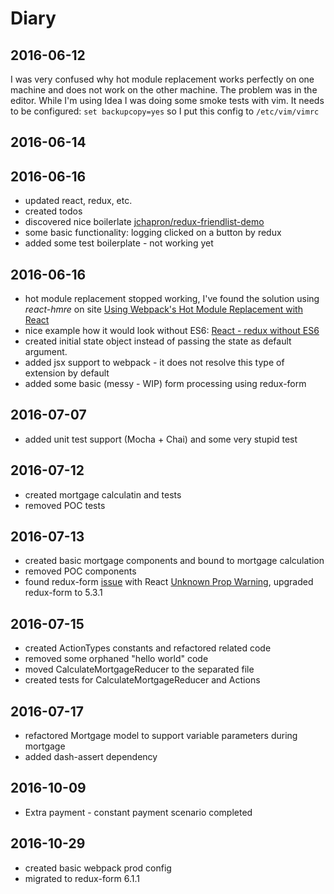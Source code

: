 Diary
=====

2016-06-12
----------

I was very confused why hot module replacement works perfectly on one machine and does not work on the other machine.
The problem was in the editor. While I'm using Idea I was doing some smoke tests with vim. It needs to be configured:
`set backupcopy=yes` so I put this config to `/etc/vim/vimrc`


2016-06-14
----------

2016-06-16
----------

* updated react, redux, etc.
* created todos
* discovered nice boilerlate [jchapron/redux-friendlist-demo](https://github.com/jchapron/redux-friendlist-demo)
* some basic functionality: logging clicked on a button by redux
* added some test boilerplate - not working yet

2016-06-16
----------

* hot module replacement stopped working, I've found the solution using _react-hmre_ on site
[Using Webpack's Hot Module Replacement with React](http://matthewlehner.net/react-hot-module-replacement-with-webpack)
* nice example how it would look without ES6:  [React - redux without ES6](http://blog.krawaller.se/posts/a-react-redux-example-app)
* created initial state object instead of passing the state as default argument.
* added jsx support to webpack - it does not resolve this type of extension by default
* added some basic (messy - WIP) form processing using redux-form

2016-07-07
----------

* added unit test support (Mocha + Chai) and some very stupid test

2016-07-12
----------

* created mortgage calculatin and tests
* removed POC tests

2016-07-13
----------

* created basic mortgage components and bound to mortgage calculation
* removed POC components
* found redux-form [issue](https://github.com/erikras/redux-form/issues/1249) with React [Unknown Prop Warning](https://facebook.github.io/react/warnings/unknown-prop.html), upgraded redux-form to 5.3.1

2016-07-15
----------
* created ActionTypes constants and refactored related code
* removed some orphaned "hello world" code
* moved CalculateMortgageReducer to the separated file
* created tests for CalculateMortgageReducer and Actions

2016-07-17
----------
* refactored Mortgage model to support variable parameters during mortgage
* added dash-assert dependency

2016-10-09
----------
* Extra payment - constant payment  scenario completed


2016-10-29
----------

* created basic webpack prod config
* migrated to redux-form 6.1.1
